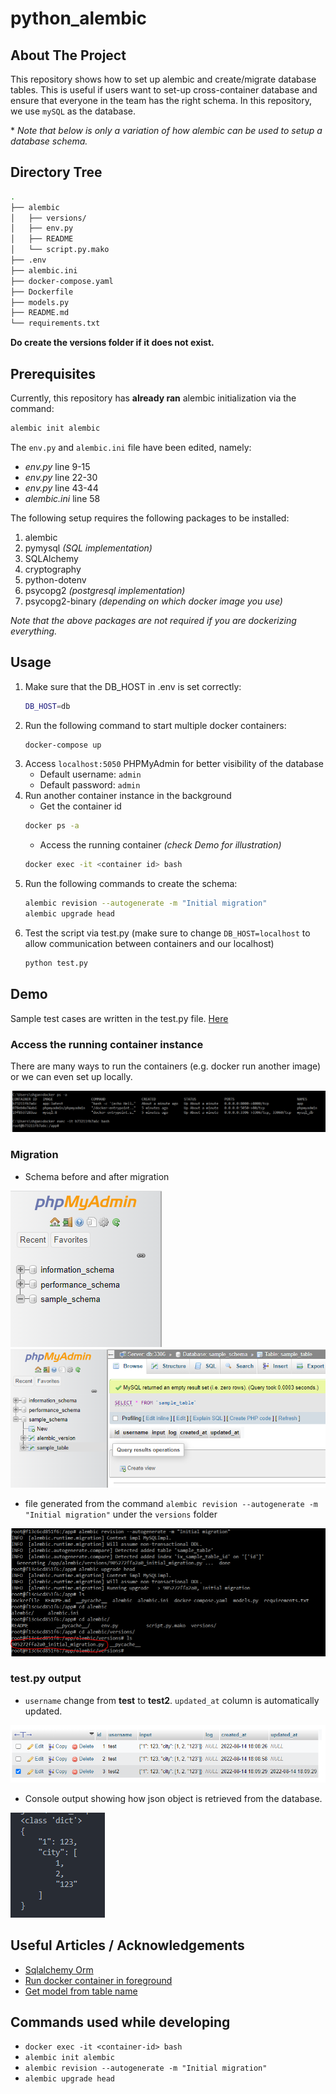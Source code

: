 # python_alembic

## About The Project
This repository shows how to set up alembic and create/migrate database tables. This is useful if users want to set-up cross-container database and ensure that everyone in the team has the right schema. In this repository, we use `mySQL` as the database.

\* *Note that below is only a variation of how alembic can be used to setup a database schema.*

## Directory Tree
```sh
.
├── alembic
│   ├── versions/
│   ├── env.py
│   ├── README
│   └── script.py.mako
├── .env
├── alembic.ini
├── docker-compose.yaml
├── Dockerfile
├── models.py
├── README.md
└── requirements.txt
```
**Do create the versions folder if it does not exist.**

## Prerequisites
Currently, this repository has **already ran** alembic initialization via the command:
```sh
alembic init alembic
```
The `env.py` and `alembic.ini` file have been edited, namely:
- *env.py* line 9-15
- *env.py* line 22-30
- *env.py* line 43-44
- *alembic.ini* line 58

The following setup requires the following packages to be installed:
1. alembic
2. pymysql *(SQL implementation)*
3. SQLAlchemy
4. cryptography
5. python-dotenv
6. psycopg2 *(postgresql implementation)*
7. psycopg2-binary *(depending on which docker image you use)*

*Note that the above packages are not required if you are dockerizing everything.*

## Usage
1. Make sure that the DB_HOST in .env is set correctly:
    ```sh
    DB_HOST=db
    ```
2. Run the following command to start multiple docker containers:
    ```sh
    docker-compose up
    ```
3. Access `localhost:5050` PHPMyAdmin for better visibility of the database
    - Default username: `admin`
    - Default password: `admin`
4. Run another container instance in the background
    - Get the container id
    ```sh
    docker ps -a
    ```
    - Access the running container *(check Demo for illustration)*
    ```sh
    docker exec -it <container id> bash
    ```
5. Run the following commands to create the schema:
    ```sh
    alembic revision --autogenerate -m "Initial migration"
    alembic upgrade head
    ```
6. Test the script via test.py (make sure to change `DB_HOST=localhost` to allow communication between containers and our localhost)
    ```sh
    python test.py
    ```

## Demo
Sample test cases are written in the test.py file. [Here](https://github.com/shaohong-g/codes_templates/blob/main/test.py) 

### Access the running container instance
There are many ways to run the containers (e.g. docker run another image) or we can even set up locally.

![Docker exec](../static/test_alembic_dockerrun.PNG "Docker exec")

### Migration
- Schema before and after migration

![Before Migration](../static/test_alembic_beforemigrate.PNG "Before Migration")
![After Migration](../static/test_alembic_aftermigrate.PNG "After Migration")

- file generated from the command `alembic revision --autogenerate -m "Initial migration"` under the `versions` folder

![Alembic migration](../static/test_alembic_migration.PNG "Alembic migration")

### test.py output
- `username` change from **test** to **test2**. `updated_at` column is automatically updated.

![database change](../static/test_alembic_ORMchange.PNG "database change")

- Console output showing how json object is retrieved from the database.

![console output](../static/test_alembic_ORMoutput.PNG "console output")

## Useful Articles / Acknowledgements
- [Sqlalchemy Orm](https://www.tutorialspoint.com/sqlalchemy/sqlalchemy_orm_creating_session.htm)
- [Run docker container in foreground](https://stackoverflow.com/questions/30209776/docker-container-will-automatically-stop-after-docker-run-d)
- [Get model from table name](https://stackoverflow.com/questions/11668355/sqlalchemy-get-model-from-table-name-this-may-imply-appending-some-function-to)


## Commands used while developing
- `docker exec -it <container-id> bash`
- `alembic init alembic`
- `alembic revision --autogenerate -m "Initial migration"`
- `alembic upgrade head`